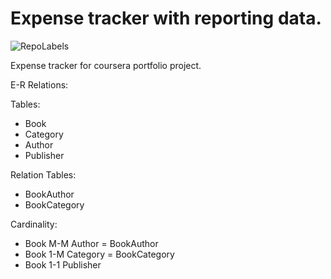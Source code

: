 # Expense tracker with reporting data.

![RepoLabels](https://img.shields.io/badge/python-django-green?style=social&logo=django)

Expense tracker for coursera portfolio project.

E-R Relations:

Tables:
- Book
- Category
- Author
- Publisher

Relation Tables:
- BookAuthor
- BookCategory

Cardinality:
- Book M-M Author = BookAuthor
- Book 1-M Category = BookCategory
- Book 1-1 Publisher
